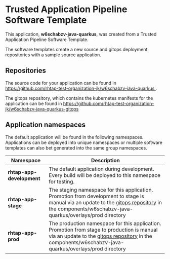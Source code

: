 # Trusted Application Pipeline Software Template

This application, **w6schabzv-java-quarkus**, was created from a Trusted Application Pipeline Software Template.

The software templates create a new source and gitops deployment repositories with a sample source application. 

## Repositories

The source code for your application can be found in [https://github.com/rhtap-test-organization-jk/w6schabzv-java-quarkus ](https://github.com/rhtap-test-organization-jk/w6schabzv-java-quarkus ).
 
The gitops repository, which contains the kubernetes manifests for the application can be found in 
[https://github.com/rhtap-test-organization-jk/w6schabzv-java-quarkus-gitops ](https://github.com/rhtap-test-organization-jk/w6schabzv-java-quarkus-gitops ) 

## Application namespaces 

The default application will be found in the following namespaces. Applications can be deployed into unique namespaces or multiple software templates can also bet generated into the same group namespaces.  

|  Namespace   |  Description   |  
| -------- | -------- |   
| **rhtap-app-development** | The default application during development. Every build will be deployed to this namespace for testing. | 
| **rhtap-app-stage** | The staging namespace for this application. Promotion from development to stage is manual via an update to the [gitops repository](https://github.com/rhtap-test-organization-jk/w6schabzv-java-quarkus-gitops ) in the components/w6schabzv-java-quarkus/overlays/prod directory |  
| **rhtap-app-prod** | The production namespace for this application. Promotion from stage to production is manual via an update to the [gitops repository](https://github.com/rhtap-test-organization-jk/w6schabzv-java-quarkus-gitops ) in the components/w6schabzv-java-quarkus/overlays/prod directory | 